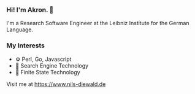 ### Hi! I'm Akron. 👋

I'm a Research Software Engineer at the Leibniz Institute for the German Language.


### My Interests
- ⚙ Perl, Go, Javascript
- 🔎 Search Engine Technology
- 🔭 Finite State Technology

Visit me at https://www.nils-diewald.de

